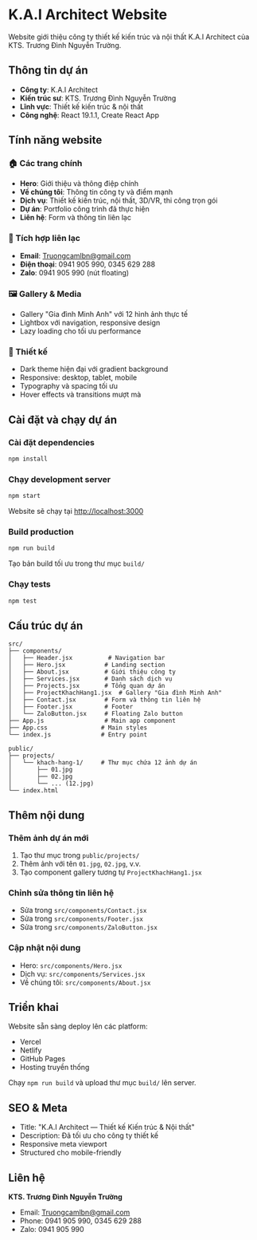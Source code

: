 # K.A.I Architect Website

Website giới thiệu công ty thiết kế kiến trúc và nội thất K.A.I Architect của KTS. Trương Đình Nguyễn Trường.

## Thông tin dự án

- **Công ty**: K.A.I Architect
- **Kiến trúc sư**: KTS. Trương Đình Nguyễn Trường
- **Lĩnh vực**: Thiết kế kiến trúc & nội thất
- **Công nghệ**: React 19.1.1, Create React App

## Tính năng website

### 🏠 Các trang chính
- **Hero**: Giới thiệu và thông điệp chính
- **Về chúng tôi**: Thông tin công ty và điểm mạnh
- **Dịch vụ**: Thiết kế kiến trúc, nội thất, 3D/VR, thi công trọn gói
- **Dự án**: Portfolio công trình đã thực hiện
- **Liên hệ**: Form và thông tin liên lạc

### 📱 Tích hợp liên lạc
- **Email**: Truongcamlbn@gmail.com
- **Điện thoại**: 0941 905 990, 0345 629 288
- **Zalo**: 0941 905 990 (nút floating)

### 🖼️ Gallery & Media
- Gallery "Gia đình Minh Anh" với 12 hình ảnh thực tế
- Lightbox với navigation, responsive design
- Lazy loading cho tối ưu performance

### 🎨 Thiết kế
- Dark theme hiện đại với gradient background
- Responsive: desktop, tablet, mobile
- Typography và spacing tối ưu
- Hover effects và transitions mượt mà

## Cài đặt và chạy dự án

### Cài đặt dependencies
```bash
npm install
```

### Chạy development server
```bash
npm start
```
Website sẽ chạy tại [http://localhost:3000](http://localhost:3000)

### Build production
```bash
npm run build
```
Tạo bản build tối ưu trong thư mục `build/`

### Chạy tests
```bash
npm test
```

## Cấu trúc dự án

```
src/
├── components/
│   ├── Header.jsx          # Navigation bar
│   ├── Hero.jsx           # Landing section
│   ├── About.jsx          # Giới thiệu công ty
│   ├── Services.jsx       # Danh sách dịch vụ
│   ├── Projects.jsx       # Tổng quan dự án
│   ├── ProjectKhachHang1.jsx  # Gallery "Gia đình Minh Anh"
│   ├── Contact.jsx        # Form và thông tin liên hệ
│   ├── Footer.jsx         # Footer
│   └── ZaloButton.jsx     # Floating Zalo button
├── App.js                 # Main app component
├── App.css               # Main styles
└── index.js              # Entry point

public/
├── projects/
│   └── khach-hang-1/     # Thư mục chứa 12 ảnh dự án
│       ├── 01.jpg
│       ├── 02.jpg
│       └── ... (12.jpg)
└── index.html
```

## Thêm nội dung

### Thêm ảnh dự án mới
1. Tạo thư mục trong `public/projects/`
2. Thêm ảnh với tên `01.jpg`, `02.jpg`, v.v.
3. Tạo component gallery tương tự `ProjectKhachHang1.jsx`

### Chỉnh sửa thông tin liên hệ
- Sửa trong `src/components/Contact.jsx`
- Sửa trong `src/components/Footer.jsx`
- Sửa trong `src/components/ZaloButton.jsx`

### Cập nhật nội dung
- Hero: `src/components/Hero.jsx`
- Dịch vụ: `src/components/Services.jsx`
- Về chúng tôi: `src/components/About.jsx`

## Triển khai

Website sẵn sàng deploy lên các platform:
- Vercel
- Netlify
- GitHub Pages
- Hosting truyền thống

Chạy `npm run build` và upload thư mục `build/` lên server.

## SEO & Meta

- Title: "K.A.I Architect — Thiết kế Kiến trúc & Nội thất"
- Description: Đã tối ưu cho công ty thiết kế
- Responsive meta viewport
- Structured cho mobile-friendly

## Liên hệ

**KTS. Trương Đình Nguyễn Trường**
- Email: Truongcamlbn@gmail.com
- Phone: 0941 905 990, 0345 629 288
- Zalo: 0941 905 990
